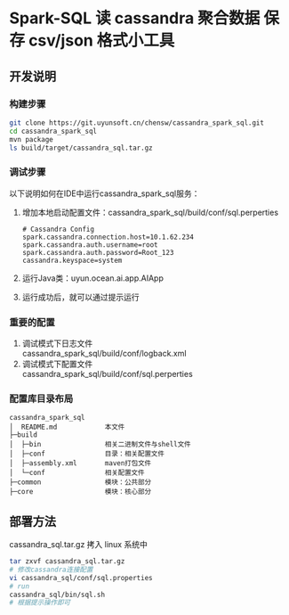 # Spark-SQL 读 cassandra 聚合数据 保存 csv/json 格式小工具

## 开发说明

### 构建步骤
```bash
git clone https://git.uyunsoft.cn/chensw/cassandra_spark_sql.git
cd cassandra_spark_sql
mvn package
ls build/target/cassandra_sql.tar.gz
```

### 调试步骤
以下说明如何在IDE中运行cassandra_spark_sql服务：
1. 增加本地启动配置文件：cassandra_spark_sql/build/conf/sql.perperties
    
    ```
    # Cassandra Config
    spark.cassandra.connection.host=10.1.62.234
    spark.cassandra.auth.username=root
    spark.cassandra.auth.password=Root_123
    cassandra.keyspace=system

    ```
2. 运行Java类：uyun.ocean.ai.app.AIApp
3. 运行成功后，就可以通过提示运行

### 重要的配置
1. 调试模式下日志文件<br>
    cassandra_spark_sql/build/conf/logback.xml
2. 调试模式下配置文件<br>
    cassandra_spark_sql/build/conf/sql.perperties<br>

### 配置库目录布局
```
cassandra_spark_sql
│  README.md            本文件
├─build   
│  ├─bin                相关二进制文件与shell文件
│  ├─conf               目录：相关配置文件            
│  ├─assembly.xml       maven打包文件
│  └─conf               相关配置文件
├─common                模块：公共部分
├─core                  模块：核心部分
```

## 部署方法
cassandra_sql.tar.gz 拷入 linux 系统中
```bash
tar zxvf cassandra_sql.tar.gz
# 修改cassandra连接配置
vi cassandra_sql/conf/sql.properties 
# run
cassandra_sql/bin/sql.sh 
# 根据提示操作即可
```